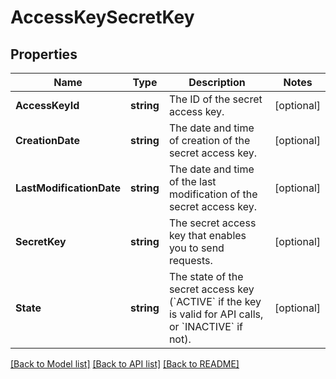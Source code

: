# AccessKeySecretKey

## Properties

Name | Type | Description | Notes
------------ | ------------- | ------------- | -------------
**AccessKeyId** | **string** | The ID of the secret access key. | [optional] 
**CreationDate** | **string** | The date and time of creation of the secret access key. | [optional] 
**LastModificationDate** | **string** | The date and time of the last modification of the secret access key. | [optional] 
**SecretKey** | **string** | The secret access key that enables you to send requests. | [optional] 
**State** | **string** | The state of the secret access key (&#x60;ACTIVE&#x60; if the key is valid for API calls, or &#x60;INACTIVE&#x60; if not). | [optional] 

[[Back to Model list]](../README.md#documentation-for-models) [[Back to API list]](../README.md#documentation-for-api-endpoints) [[Back to README]](../README.md)


